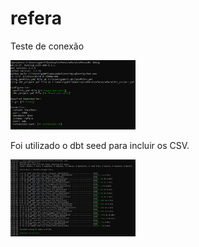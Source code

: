 # refera

Teste de conexão
<p float="left">
<img src="https://github.com/Flaviavl/refera/blob/cfba0ad6bec87479a1b5a3c680a2b37ba0eb64fa/dbtdebug.jpg" width="200" />
 
Foi utilizado o dbt seed para incluir os CSV.
 
 <p float="left">
<img src="https://github.com/Flaviavl/refera/blob/cfba0ad6bec87479a1b5a3c680a2b37ba0eb64fa/dbtseed.jpg" width="200" />
 

